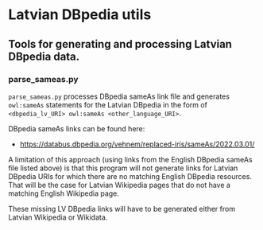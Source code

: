 # Latvian DBpedia utils
Tools for generating and processing Latvian DBpedia data.
---

### parse_sameas.py

`parse_sameas.py` processes DBpedia sameAs link file and generates `owl:sameAs` statements for the Latvian DBpedia in the form of `<dbpedia_lv_URI> owl:sameAs <other_language_URI>`.

DBpedia sameAs links can be found here:
* https://databus.dbpedia.org/vehnem/replaced-iris/sameAs/2022.03.01/

A limitation of this approach (using links from the English DBpedia sameAs file listed above) is that this program will not generate links for Latvian DBpedia URIs for which there are no matching English DBpedia resources. That will be the case for Latvian Wikipedia pages that do not have a matching English Wikipedia page.

  These missing LV DBpedia links will have to be generated either from Latvian Wikipedia or Wikidata.
  
